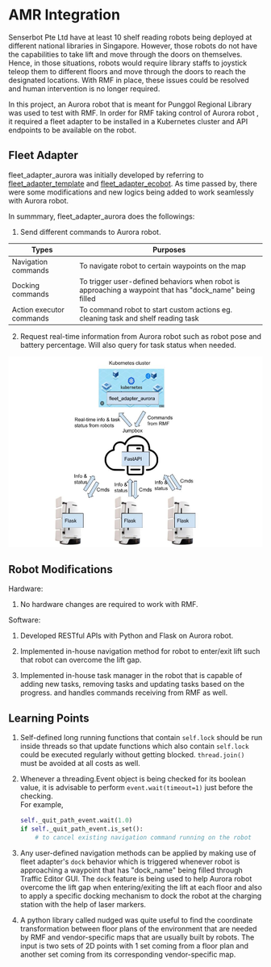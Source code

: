 # AMR Integration
Senserbot Pte Ltd have at least 10 shelf reading robots being deployed at different national libraries in Singapore. However, those robots do not have the capabilities to take lift and move through the doors on themselves. Hence, in those situations, robots would require library staffs to joystick teleop them to different floors and move through the doors to reach the designated locations. With RMF in place, these issues could be resolved and human intervention is no longer required.

In this project, an Aurora robot that is meant for Punggol Regional Library was used to test with RMF. In order for RMF taking control of Aurora robot , it required a fleet adapter to be installed in a Kubernetes cluster and API endpoints to be available on the robot.

## Fleet Adapter
fleet_adapter_aurora was initially developed by referring to [fleet_adapter_template](https://github.com/open-rmf/fleet_adapter_template) and [fleet_adapter_ecobot](https://github.com/open-rmf/fleet_adapter_ecobot). As time passed by, there were some modifications and new logics being added to work seamlessly with Aurora robot.

In summmary, fleet_adapter_aurora does the followings:
1. Send different commands to Aurora robot.

| Types | Purposes |
|---------|---------|
| Navigation commands | To navigate robot to certain waypoints on the map |
| Docking commands | To trigger user-defined behaviors when robot is approaching  a waypoint that has "dock_name" being filled |
| Action executor commands | To command robot to start custom actions eg. cleaning task and shelf reading task |

2. Request real-time information from Aurora robot such as robot pose and battery percentage. Will also query for task status when needed.

<img src="../images/RMF_robot_diagram.jpg" alt="fleet adapter communicate with robots"/>


## Robot Modifications

Hardware:  
1. No hardware changes are required to work with RMF.

Software: 
1. Developed RESTful APIs with Python and Flask on Aurora robot.

1. Implemented in-house navigation method for robot to enter/exit lift such that robot can overcome the lift gap.

1. Implemented in-house task manager in the robot that is capable of adding new tasks, removing tasks and updating tasks based on the progress. and handles commands receiving from RMF as well.

## Learning Points

1. Self-defined long running functions that contain <code>self.lock</code> should be run inside threads so that update functions which also contain <code>self.lock</code> could be executed regularly without getting blocked. <code>thread.join()</code> must be avoided at all costs as well.

1. Whenever a threading.Event object is being checked for its boolean value, it is advisable to perform `event.wait(timeout=1)` just before the checking.<br>For example,

    ```python
    self._quit_path_event.wait(1.0)
    if self._quit_path_event.is_set():
        # to cancel existing navigation command running on the robot
    ```

1. Any user-defined navigation methods can be applied by making use of fleet adapter's <code>dock</code> behavior which is triggered whenever robot is approaching  a waypoint that has "dock_name" being filled through Traffic Editor GUI. The <code>dock</code> feature is being used to help Aurora robot overcome the lift gap when entering/exiting the lift at each floor and also to apply a specific docking mechanism to dock the robot at the charging station with the help of laser markers.

1. A python library called nudged was quite useful to find the coordinate transformation between floor plans of the environment that are needed by RMF and vendor-specific maps that are usually built by robots. The input is two sets of 2D points with 1 set coming from a floor plan and another set coming from its corresponding vendor-specific map.
 


